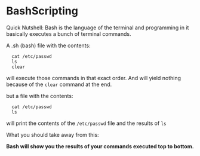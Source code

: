 # BashScripting


Quick Nutshell: Bash is the language of the terminal and programming in it basically executes a bunch of terminal commands.

A .sh (bash) file with the contents:
```
  cat /etc/passwd
  ls
  clear
```
will execute those commands in that exact order. And will yield nothing because of the ```clear``` command at the end.

but a file with the contents:
```
  cat /etc/passwd
  ls
```
will print the contents of the ```/etc/passwd``` file and the results of ```ls```

What you should take away from this:

**Bash will show you the results of your commands executed top to bottom.**
